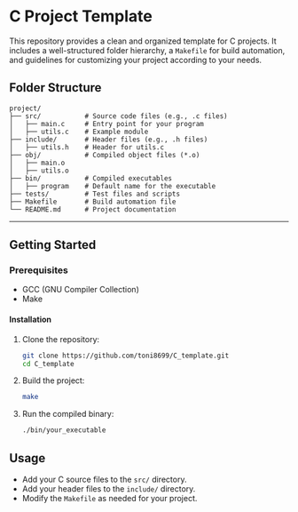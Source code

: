 # C Project Template

This repository provides a clean and organized template for C projects. It includes a well-structured folder hierarchy, a `Makefile` for build automation, and guidelines for customizing your project according to your needs.

## Folder Structure
```
project/
├── src/           # Source code files (e.g., .c files)
│   ├── main.c     # Entry point for your program
│   ├── utils.c    # Example module
├── include/       # Header files (e.g., .h files)
│   ├── utils.h    # Header for utils.c
├── obj/           # Compiled object files (*.o)
│   ├── main.o
│   ├── utils.o
├── bin/           # Compiled executables
│   ├── program    # Default name for the executable
├── tests/         # Test files and scripts
├── Makefile       # Build automation file
└── README.md      # Project documentation
```

---

## Getting Started

### Prerequisites

- GCC (GNU Compiler Collection)
- Make

#### Installation

1. Clone the repository:
    ```sh
    git clone https://github.com/toni8699/C_template.git
    cd C_template
    ```

2. Build the project:
    ```sh
    make
    ```

3. Run the compiled binary:
    ```sh
    ./bin/your_executable
    ```

## Usage

- Add your C source files to the `src/` directory.
- Add your header files to the `include/` directory.
- Modify the `Makefile` as needed for your project.

